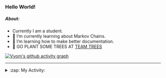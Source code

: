 ### Hello World!

##### About:
- Currently I am a student.
- 🌱 I’m currently learning about Markov Chains.
- 🌱 I’m learning how to make better documentation.
- 🌱 GO PLANT SOME TREES AT [TEAM TREES](https://teamtrees.org/)

[![Vyom's github activity graph](https://activity-graph.herokuapp.com/graph?username=Vyvy-vi)](https://github.com/ashutosh00710/github-readme-activity-graph)

---
<details>
  <summary>:zap: My Activity:</summary>
  
<!--START_SECTION:waka-->
![Code Time](http://img.shields.io/badge/Code%20Time-817%20hrs%2050%20mins-blue)

**I'm a Night 🦉** 

```text
🌞 Morning    67 commits     ██░░░░░░░░░░░░░░░░░░░░░░░   8.23% 
🌆 Daytime    199 commits    ██████░░░░░░░░░░░░░░░░░░░   24.45% 
🌃 Evening    282 commits    ████████░░░░░░░░░░░░░░░░░   34.64% 
🌙 Night      266 commits    ████████░░░░░░░░░░░░░░░░░   32.68%

```
📅 **I'm Most Productive on Sunday** 

```text
Monday       78 commits     ██░░░░░░░░░░░░░░░░░░░░░░░   9.58% 
Tuesday      132 commits    ████░░░░░░░░░░░░░░░░░░░░░   16.22% 
Wednesday    124 commits    ███░░░░░░░░░░░░░░░░░░░░░░   15.23% 
Thursday     110 commits    ███░░░░░░░░░░░░░░░░░░░░░░   13.51% 
Friday       107 commits    ███░░░░░░░░░░░░░░░░░░░░░░   13.14% 
Saturday     89 commits     ██░░░░░░░░░░░░░░░░░░░░░░░   10.93% 
Sunday       174 commits    █████░░░░░░░░░░░░░░░░░░░░   21.38%

```


📊 **This Week I Spent My Time On** 

```text
🔥 Editors: 
VS Code                  8 hrs 29 mins       █████████████████████░░░░   85.07% 
Vim                      1 hr 29 mins        ███░░░░░░░░░░░░░░░░░░░░░░   14.93%

🐱‍💻 Projects: 
praise                   8 hrs 30 mins       █████████████████████░░░░   85.2% 
phishing-check-bot       33 mins             █░░░░░░░░░░░░░░░░░░░░░░░░   5.54% 
Unknown Project          28 mins             █░░░░░░░░░░░░░░░░░░░░░░░░   4.8% 
developer-rubric         17 mins             ░░░░░░░░░░░░░░░░░░░░░░░░░   2.95% 
discord-bot              9 mins              ░░░░░░░░░░░░░░░░░░░░░░░░░   1.52%

```


 Last Updated on 14/06/2022 10:04:48 UTC
<!--END_SECTION:waka-->
</details>
